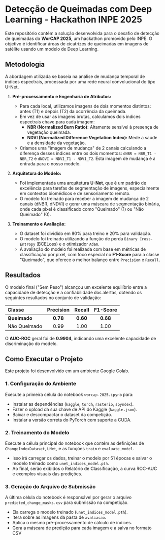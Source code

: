 # Detecção de Queimadas com Deep Learning - Hackathon INPE 2025

Este repositório contém a solução desenvolvida para o desafio de detecção de queimadas do **WorCAP 2025**, um hackathon promovido pelo INPE. O objetivo é identificar áreas de cicatrizes de queimadas em imagens de satélite usando um modelo de Deep Learning.

## Metodologia

A abordagem utilizada se baseia na análise de mudança temporal de índices espectrais, processada por uma rede neural convolucional do tipo U-Net.

1.  **Pré-processamento e Engenharia de Atributos:**
    *   Para cada local, utilizamos imagens de dois momentos distintos: antes (T1) e depois (T2) da ocorrência da queimada.
    *   Em vez de usar as imagens brutas, calculamos dois índices espectrais chave para cada imagem:
        *   **NBR (Normalized Burn Ratio):** Altamente sensível à presença de vegetação queimada.
        *   **NDVI (Normalized Difference Vegetation Index):** Mede a saúde e a densidade da vegetação.
    *   Criamos uma "imagem de mudança" de 2 canais calculando a diferença desses índices entre os dois momentos: `dNBR = NBR_T1 - NBR_T2` e `dNDVI = NDVI_T1 - NDVI_T2`. Esta imagem de mudança é a entrada para o nosso modelo.

2.  **Arquitetura do Modelo:**
    *   Foi implementada uma arquitetura **U-Net**, que é um padrão de excelência para tarefas de segmentação de imagens, especialmente em contextos biomédicos e de sensoriamento remoto.
    *   O modelo foi treinado para receber a imagem de mudança de 2 canais (dNBR, dNDVI) e gerar uma máscara de segmentação binária, onde cada pixel é classificado como "Queimado" (1) ou "Não Queimado" (0).

3.  **Treinamento e Avaliação:**
    *   O dataset foi dividido em 80% para treino e 20% para validação.
    *   O modelo foi treinado utilizando a função de perda `Binary Cross-Entropy` (BCELoss) e o otimizador `Adam`.
    *   A avaliação do modelo foi realizada com base em métricas de classificação por pixel, com foco especial no **F1-Score** para a classe "Queimado", que oferece o melhor balanço entre `Precision` e `Recall`.

## Resultados

O modelo final ("Sem Peso") alcançou um excelente equilíbrio entre a capacidade de detecção e a confiabilidade dos alertas, obtendo os seguintes resultados no conjunto de validação:

| Classe | Precision | Recall | F1-Score |
| :--- | :---: | :---: | :---: |
| **Queimado** | **0.78** | **0.60** | **0.68** |
| Não Queimado | 0.99 | 1.00 | 1.00 |

O **AUC-ROC** geral foi de **0.9904**, indicando uma excelente capacidade de discriminação do modelo.

## Como Executar o Projeto

Este projeto foi desenvolvido em um ambiente Google Colab.

### 1. Configuração do Ambiente

Execute a primeira célula do notebook `worcap-2025.ipynb` para:
*   Instalar as dependências (`kaggle`, `torch`, `rasterio`, `spyndex`).
*   Fazer o upload da sua chave de API do Kaggle (`kaggle.json`).
*   Baixar e descompactar o dataset da competição.
*   Instalar a versão correta do PyTorch com suporte a CUDA.

### 2. Treinamento do Modelo

Execute a célula principal do notebook que contém as definições de `ChangeIndexDataset`, `UNet`, e as funções `train` e `evaluate_model`.
*   Isso irá carregar os dados, treinar o modelo por 51 épocas e salvar o modelo treinado como `unet_indices_model.pth`.
*   Ao final, serão exibidos o Relatório de Classificação, a curva ROC-AUC e exemplos visuais das predições.

### 3. Geração do Arquivo de Submissão

A última célula do notebook é responsável por gerar o arquivo `predicted_change_masks.csv` para submissão na competição.
*   Ela carrega o modelo treinado (`unet_indices_model.pth`).
*   Itera sobre as imagens da pasta de `avaliacao`.
*   Aplica o mesmo pré-processamento de cálculo de índices.
*   Gera a máscara de predição para cada imagem e a salva no formato CSV